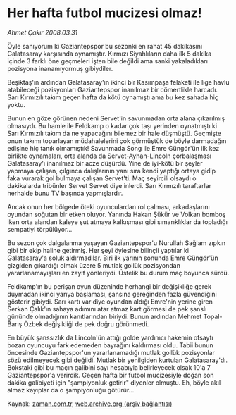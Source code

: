 # Her hafta futbol mucizesi olmaz!

*Ahmet Çakır 2008.03.31*

<tr><td class="metin" colspan="2" style="padding-top: 20px; padding-left: 5px; padding-right: 10px;">Öyle sanıyorum ki Gaziantepspor bu sezonki en rahat 45 dakikasını Galatasaray karşısında oynamıştır. Kırmızı Siyahlıların daha ilk 5 dakika içinde 3 farklı öne geçmeleri işten bile değildi ama sanki yakaladıkları pozisyona inanamıyormuş gibiydiler.</td></tr><tr><td class="metin" colspan="2" style="padding-top: 20px; padding-left: 5px; padding-right: 10px;"><p> Beşiktaş'ın ardından Galatasaray'ın ikinci bir Kasımpaşa felaketi ile lige havlu atabileceği pozisyonları Gaziantepspor inanılmaz bir cömertlikle harcadı. Sarı Kırmızılı takım geçen hafta da kötü oynamıştı ama bu kez sahada hiç yoktu.
<p> Bunun en göze görünen nedeni Servet'in savunmadan orta alana çıkarılmış olmasıydı. Bu hamle ile Feldkamp o kadar çok taşı yerinden oynatmıştı ki Sarı Kırmızılı takım da ne yapacağını bilemez bir hale düşmüştü. Geçmişte onun takımı toparlayan müdahalelerini çok görmüştük de böyle darmadağın edişine hiç tanık olmamıştık! Savunmada Song ile Emre Güngör'ün ilk kez birlikte oynamaları, orta alanda da Servet-Ayhan-Lincoln çorbalaşması Galatasaray'ı inanılmaz bir acze düşürdü. Yine de iyi-kötü bir şeyler yapmaya çalışan, çılgınca dalışlarının yanı sıra kendi yaptığı ortaya gidip faka vurarak gol bulmaya çalışan Servet'ti. Maç seyircili olsaydı o dakikalarda tribünler Servet Servet diye inlerdi. Sarı Kırmızılı taraftarlar herhalde bunu TV başında yapmışlardır.
<p> Ancak onun her bölgede öteki oyunculardan rol çalması, arkadaşlarını oyundan soğutan bir etken oluyor. Yanında Hakan Şükür ve Volkan bomboş iken orta alandan kaleye şut atmaya kalkışması gibi şımarıklıklar da topladığı sempatiyi törpülüyor...
<p> Bu sezon çok dalgalanma yaşayan Gaziantepspor'u Nurullah Sağlam zıpkın gibi bir ekip haline getirmiş. Her şeyi öylesine bilinçli yaptılar ki Galatasaray'a soluk aldırmadılar. Biri ilk yarının sonunda Emre Güngör'ün çizgiden çıkardığı olmak üzere 5 mutlak gollük pozisyondan yararlanamayışları en zayıf yönleriydi. Üstelik bu durum maç boyunca sürdü.
<p> Feldkamp'ın bu perişan oyun düzeninde herhangi bir değişikliğe gerek duymadan ikinci yarıya başlaması, şansına gereğinden fazla güvendiğini gösterir gibiydi. Sarı kartı var diye oyundan aldığı Emre'nin yerine giren Serkan Çalık'ın sahaya adımını atar atmaz kart görmesi de pek şanslı gününde olmadığının kanıtlarından biriydi. Bunun ardından Mehmet Topal-Barış Özbek değişikliği de pek doğru görünmedi.
<p> En büyük şanssızlık da Lincoln'ün attığı golde yardımcı hakemin ofsaytı bozan oyuncuyu fark edemeden bayrağını kaldırması oldu. Tabii bunun öncesinde Gaziantepspor'un yararlanamadığı mutlak gollük pozisyonlar sözü edilmeyecek gibi değildi. Mutlak bir yenilgiden kurtulan Galatasaray'dı. Bokstaki gibi bu maçın galibini sayı hesabıyla belirleyecek olsak 10'a 7 Gaziantepspor'a verirdik. Geçen hafta bir futbol mucizesiyle doğan son dakika galibiyeti için "şampiyonluk getirir" diyenler olmuştu. Eh, böyle akıl almaz kayıplar da o şampiyonluğu götürür...<br/></p></p></p></p></p></p></td></tr>

Kaynak: [zaman.com.tr](http://zaman.com.tr/yazar.do?yazino=671404), [web.archive.org (arşiv bağlantısı)](http://web.archive.org/web/20080419003008/http://www.zaman.com.tr:80/yazar.do?yazino=671404)
